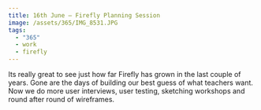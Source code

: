```yaml
---
title: 16th June — Firefly Planning Session
image: /assets/365/IMG_8531.JPG
tags:
  - "365"
  - work
  - firefly
---
```

Its really great to see just how far Firefly has grown in the last couple of years. Gone are the days of building our best guess of what teachers want. Now we do more user interviews, user testing, sketching workshops and round after round of wireframes.